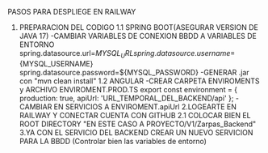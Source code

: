 PASOS PARA DESPLIEGE EN RAILWAY

1. PREPARACION DEL CODIGO
	1.1 SPRING BOOT(ASEGURAR VERSION DE JAVA 17)
		-CAMBIAR VARIABLES DE CONEXION BBDD A VARIABLES DE ENTORNO 
			spring.datasource.url=${MYSQL_URL}
			spring.datasource.username=${MYSQL_USERNAME}
			spring.datasource.password=${MYSQL_PASSWORD}
		-GENERAR .jar con "mvn clean install"
	1.2 ANGULAR
		-CREAR CARPETA ENVIROMENTS y ARCHIVO ENVIROMENT.PROD.TS
			export const environment = {
  			production: true,
  			apiUrl: 'URL_TEMPORAL_DEL_BACKEND/api'
			};
		-CAMBIAR EN SERVICIOS A ENVIROMENT.apiUrl
2.LOGEARTE EN RAILWAY Y CONECTAR CUENTA CON GITHUB
	2.1 COLOCAR BIEN EL ROOT DIRECTORY "EN ESTE CASO A PROYECTO/V1/Zarpas_Backend"
3.YA CON EL SERVICIO DEL BACKEND CREAR UN NUEVO SERVICION PARA LA BBDD (Controlar bien las variables de entorno)
	


